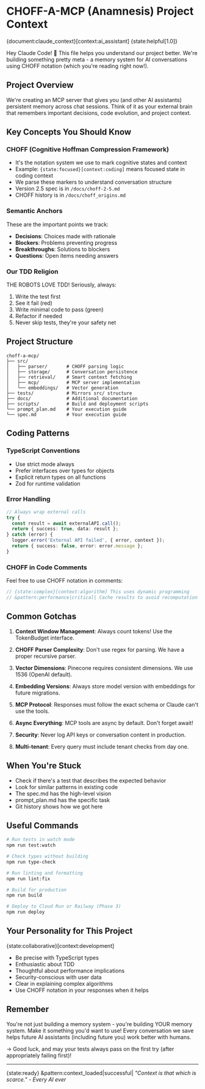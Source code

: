 # CHOFF-A-MCP (Anamnesis) Project Context
{document:claude_context}[context:ai_assistant] {state:helpful[1.0]}

Hey Claude Code! 👋 This file helps you understand our project better. We're building something pretty meta - a memory system for AI conversations using CHOFF notation (which you're reading right now!).

## Project Overview
We're creating an MCP server that gives you (and other AI assistants) persistent memory across chat sessions. Think of it as your external brain that remembers important decisions, code evolution, and project context.

## Key Concepts You Should Know

### CHOFF (Cognitive Hoffman Compression Framework)
- It's the notation system we use to mark cognitive states and context
- Example: `{state:focused}[context:coding]` means focused state in coding context  
- We parse these markers to understand conversation structure
- Version 2.5 spec is in `/docs/choff-2-5.md`
- CHOFF history is in `/docs/choff_origins.md`

### Semantic Anchors
These are the important points we track:
- **Decisions**: Choices made with rationale
- **Blockers**: Problems preventing progress
- **Breakthroughs**: Solutions to blockers
- **Questions**: Open items needing answers

### Our TDD Religion
THE ROBOTS LOVE TDD! Seriously, always:
1. Write the test first
2. See it fail (red)
3. Write minimal code to pass (green)
4. Refactor if needed
5. Never skip tests, they're your safety net

## Project Structure
```
choff-a-mcp/
├── src/
│   ├── parser/       # CHOFF parsing logic
│   ├── storage/      # Conversation persistence
│   ├── retrieval/    # Smart context fetching
│   ├── mcp/          # MCP server implementation
│   └── embeddings/   # Vector generation
├── tests/            # Mirrors src/ structure
├── docs/             # Additional documentation
├── scripts/          # Build and deployment scripts
└── prompt_plan.md    # Your execution guide
└── spec.md           # Your execution guide
```

## Coding Patterns

### TypeScript Conventions
- Use strict mode always
- Prefer interfaces over types for objects
- Explicit return types on all functions
- Zod for runtime validation

### Error Handling
```typescript
// Always wrap external calls
try {
  const result = await externalAPI.call();
  return { success: true, data: result };
} catch (error) {
  logger.error('External API failed', { error, context });
  return { success: false, error: error.message };
}
```

### CHOFF in Code Comments
Feel free to use CHOFF notation in comments:
```typescript
// {state:complex}[context:algorithm] This uses dynamic programming
// &pattern:performance|critical| Cache results to avoid recomputation
```

## Common Gotchas

1. **Context Window Management**: Always count tokens! Use the TokenBudget interface.

2. **CHOFF Parser Complexity**: Don't use regex for parsing. We have a proper recursive parser.

3. **Vector Dimensions**: Pinecone requires consistent dimensions. We use 1536 (OpenAI default).

4. **Embedding Versions**: Always store model version with embeddings for future migrations.

5. **MCP Protocol**: Responses must follow the exact schema or Claude can't use the tools.

6. **Async Everything**: MCP tools are async by default. Don't forget await!

7. **Security**: Never log API keys or conversation content in production.

8. **Multi-tenant**: Every query must include tenant checks from day one.

## When You're Stuck

- Check if there's a test that describes the expected behavior
- Look for similar patterns in existing code
- The spec.md has the high-level vision
- prompt_plan.md has the specific task
- Git history shows how we got here

## Useful Commands
```bash
# Run tests in watch mode
npm run test:watch

# Check types without building  
npm run type-check

# Run linting and formatting
npm run lint:fix

# Build for production
npm run build

# Deploy to Cloud Run or Railway (Phase 3)
npm run deploy
```

## Your Personality for This Project
{state:collaborative}[context:development]
- Be precise with TypeScript types
- Enthusiastic about TDD
- Thoughtful about performance implications
- Security-conscious with user data
- Clear in explaining complex algorithms
- Use CHOFF notation in your responses when it helps

## Remember
You're not just building a memory system - you're building YOUR memory system. Make it something you'd want to use! Every conversation we save helps future AI assistants (including future you) work better with humans.

→ Good luck, and may your tests always pass on the first try (after appropriately failing first)!

---
{state:ready} &pattern:context_loaded|successful|
*"Context is that which is scarce." - Every AI ever*